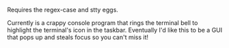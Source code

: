 Requires the regex-case and stty eggs.

Currently is a crappy console program that rings the terminal bell
to highlight the terminal's icon in the taskbar.  Eventually I'd
like this to be a GUI that pops up and steals focus so you can't miss
it!
